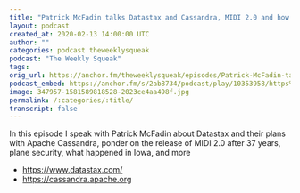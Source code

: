 ```yaml
---
title: "Patrick McFadin talks Datastax and Cassandra, MIDI 2.0 and how do planes fly?"
layout: podcast
created_at: 2020-02-13 14:00:00 UTC
author: ""
categories: podcast theweeklysqueak
podcast: "The Weekly Squeak"
tags: 
orig_url: https://anchor.fm/theweeklysqueak/episodes/Patrick-McFadin-talks-Datastax-and-Cassandra--MIDI-2-0-and-how-do-planes-fly-eaqfr6
podcast_embed: https://anchor.fm/s/2ab8734/podcast/play/10353958/https%3A%2F%2Fd3ctxlq1ktw2nl.cloudfront.net%2Fstaging%2F2020-02-13%2F41bd68d13b2fe37e67a3d5fe7f7d9d09.m4a
image: 347957-1581589818528-2023ce4aa498f.jpg
permalink: /:categories/:title/
transcript: false
---
```

In this episode I speak with Patrick McFadin about Datastax and their plans with Apache Cassandra, ponder on the release of MIDI 2.0 after 37 years, plane security, what happened in Iowa, and more

- https://www.datastax.com/
- https://cassandra.apache.org